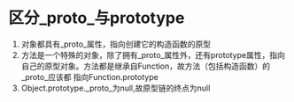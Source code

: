 # 区分_proto_与prototype
1. 对象都具有_proto_属性，指向创建它的构造函数的原型
2. 方法是一个特殊的对象，除了拥有_proto_属性外，还有prototype属性，指向自己的原型对象。方法都是继承自Function，故方法（包括构造函数）的_proto_应该都
指向Function.prototype
3. Object.prototype._proto_为null,故原型链的终点为null
